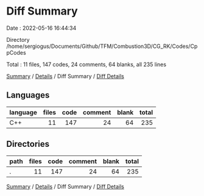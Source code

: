 # Diff Summary

Date : 2022-05-16 16:44:34

Directory /home/sergiogus/Documents/Github/TFM/Combustion3D/CG_RK/Codes/CppCodes

Total : 11 files,  147 codes, 24 comments, 64 blanks, all 235 lines

[Summary](results.md) / [Details](details.md) / Diff Summary / [Diff Details](diff-details.md)

## Languages
| language | files | code | comment | blank | total |
| :--- | ---: | ---: | ---: | ---: | ---: |
| C++ | 11 | 147 | 24 | 64 | 235 |

## Directories
| path | files | code | comment | blank | total |
| :--- | ---: | ---: | ---: | ---: | ---: |
| . | 11 | 147 | 24 | 64 | 235 |

[Summary](results.md) / [Details](details.md) / Diff Summary / [Diff Details](diff-details.md)